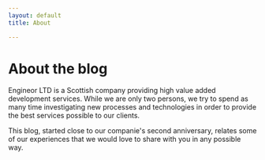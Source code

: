 ```yaml
---
layout: default
title: About

---
```

# About the blog

Engineor LTD is a Scottish company providing high value added development services.
While we are only two persons, we try to spend as many time investigating new processes and technologies in order to provide the best services possible to our clients.

This blog, started close to our companie's second anniversary, relates some of our experiences that we would love to share with you in any possible way.

